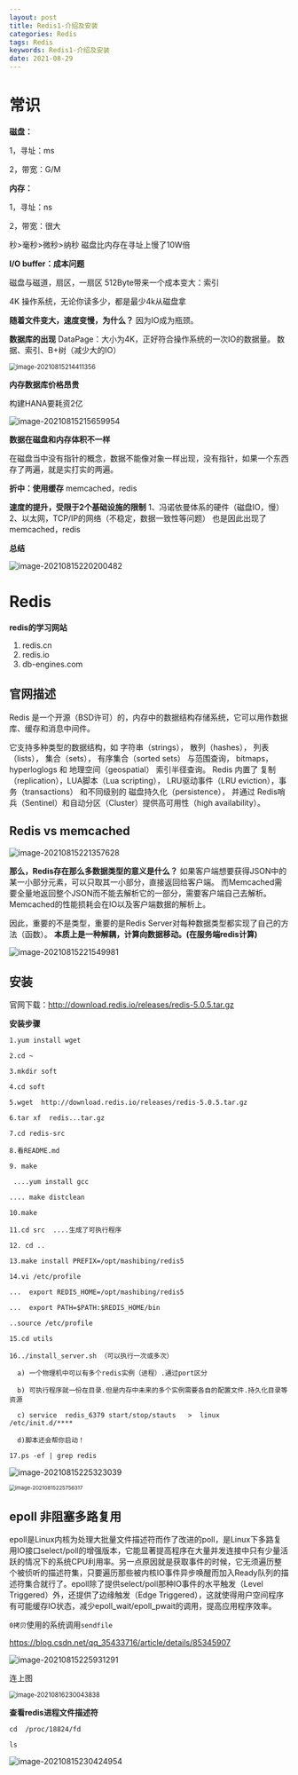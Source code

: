 ```yaml
---
layout: post
title: Redis1-介绍及安装
categories: Redis
tags: Redis
keywords: Redis1-介绍及安装
date: 2021-08-29
---
```


# 常识

**磁盘：**

1，寻址：ms

2，带宽：G/M

**内存：**

1，寻址：ns

2，带宽：很大

秒>毫秒>微秒>纳秒 磁盘比内存在寻址上慢了10W倍

**I/O buffer：成本问题**

磁盘与磁道，扇区，一扇区 512Byte带来一个成本变大：索引

4K 操作系统，无论你读多少，都是最少4k从磁盘拿

**随着文件变大，速度变慢，为什么？**
因为IO成为瓶颈。

**数据库的出现**
DataPage：大小为4K，正好符合操作系统的一次IO的数据量。
数据、索引、B+树（减少大的IO）

<img src="/assets/img/Redis/Redis1-Introduction/image-20210815214411356.png" alt="image-20210815214411356" style="zoom: 80%;" />

**内存数据库价格昂贵**

构建HANA要耗资2亿

![image-20210815215659954](/assets/img/Redis/Redis1-Introduction/image-20210815215659954.png)

**数据在磁盘和内存体积不一样**

在磁盘当中没有指针的概念，数据不能像对象一样出现，没有指针，如果一个东西存了两遍，就是实打实的两遍。

**折中：使用缓存**
memcached，redis

**速度的提升，受限于2个基础设施的限制**
1、冯诺依曼体系的硬件（磁盘IO，慢）
2、以太网，TCP/IP的网络（不稳定，数据一致性等问题）
也是因此出现了memcached，redis

**总结**

![image-20210815220200482](/assets/img/Redis/Redis1-Introduction/image-20210815220200482.png)

# Redis 

**redis的学习网站**

1.  redis.cn
2.  redis.io
3.  db-engines.com

## 官网描述

Redis 是一个开源（BSD许可）的，内存中的数据结构存储系统，它可以用作数据库、缓存和消息中间件。

它支持多种类型的数据结构，如 字符串（strings）， 散列（hashes）， 列表（lists）， 集合（sets）， 有序集合（sorted sets） 与范围查询， bitmaps， hyperloglogs 和 地理空间（geospatial） 索引半径查询。 Redis 内置了 复制（replication），LUA脚本（Lua scripting）， LRU驱动事件（LRU eviction），事务（transactions） 和不同级别的 磁盘持久化（persistence）， 并通过 Redis哨兵（Sentinel）和自动分区（Cluster）提供高可用性（high availability）。

## **Redis  vs  memcached** 

![image-20210815221357628](/assets/img/Redis/Redis1-Introduction/image-20210815221357628.png)

**那么，Redis存在那么多数据类型的意义是什么？**
如果客户端想要获得JSON中的某一小部分元素，可以只取其一小部分，直接返回给客户端。
而Memcached需要全量地返回整个JSON而不能去解析它的一部分，需要客户端自己去解析。Memcached的性能损耗会在IO以及客户端数据的解析上。

因此，重要的不是类型，重要的是Redis Server对每种数据类型都实现了自己的方法（函数）。
**本质上是一种解耦，计算向数据移动。(在服务端redis计算)**

![image-20210815221549981](/assets/img/Redis/Redis1-Introduction/image-20210815221549981.png)

## 安装

官网下载：http://download.redis.io/releases/redis-5.0.5.tar.gz

**安装步骤**

```shell
1.yum install wget

2.cd ~

3.mkdir soft

4.cd soft

5.wget  http://download.redis.io/releases/redis-5.0.5.tar.gz

6.tar xf  redis...tar.gz

7.cd redis-src

8.看README.md

9. make 

 ....yum install gcc 

.... make distclean

10.make

11.cd src  ....生成了可执行程序

12. cd ..

13.make install PREFIX=/opt/mashibing/redis5

14.vi /etc/profile

...  export REDIS_HOME=/opt/mashibing/redis5

...  export PATH=$PATH:$REDIS_HOME/bin

..source /etc/profile

15.cd utils

16../install_server.sh （可以执行一次或多次）

  a) 一个物理机中可以有多个redis实例（进程）.通过port区分

  b) 可执行程序就一份在目录.但是内存中未来的多个实例需要各自的配置文件.持久化目录等资源

  c) service  redis_6379 start/stop/stauts   >  linux  /etc/init.d/**** 

  d)脚本还会帮你启动！

17.ps -ef | grep redis 
```

![image-20210815225323039](/assets/img/Redis/Redis1-Introduction/image-20210815225323039.png)

<img src="/assets/img/Redis/Redis1-Introduction/image-20210815225756317.png" alt="image-20210815225756317" style="zoom:67%;" />

## epoll  非阻塞多路复用

​	epoll是Linux内核为处理大批量文件描述符而作了改进的poll，是Linux下多路复用IO接口select/poll的增强版本，它能显著提高程序在大量并发连接中只有少量活跃的情况下的系统CPU利用率。另一点原因就是获取事件的时候，它无须遍历整个被侦听的描述符集，只要遍历那些被内核IO事件异步唤醒而加入Ready队列的描述符集合就行了。epoll除了提供select/poll那种IO事件的水平触发（Level Triggered）外，还提供了边缘触发（Edge Triggered），这就使得用户空间程序有可能缓存IO状态，减少epoll_wait/epoll_pwait的调用，提高应用程序效率。

`0拷贝`使用的系统调用`sendfile`

https://blog.csdn.net/qq_35433716/article/details/85345907

![image-20210815225931291](/assets/img/Redis/Redis1-Introduction/image-20210815225931291.png)

连上图

<img src="/assets/img/Redis/Redis1-Introduction/image-20210816230043838.png" alt="image-20210816230043838" style="zoom:80%;" />

**查看redis进程文件描述符**

```shell
cd  /proc/18824/fd

ls
```

![image-20210815230424954](/assets/img/Redis/Redis1-Introduction/image-20210815230424954.png)